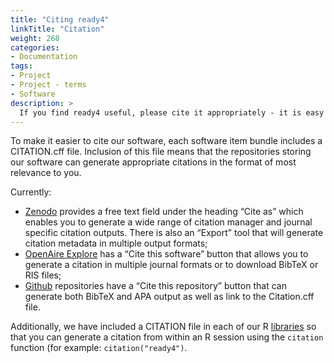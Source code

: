 ```yaml
---
title: "Citing ready4"
linkTitle: "Citation"
weight: 268
categories: 
- Documentation
tags:
- Project
- Project - terms
- Software
description: >
  If you find ready4 useful, please cite it appropriately - it is easy to do!
---
```


To make it easier to cite our software, each software item bundle includes a CITATION.cff file. Inclusion of this file means that the repositories storing our software can generate appropriate citations in the format of most relevance to you. 

Currently:
 - [Zenodo](https://zenodo.org) provides a free text field under the heading “Cite as” which enables you to generate a wide range of citation manager and journal specific citation outputs. There is also an “Export” tool that will generate citation metadata in multiple output formats;
 - [OpenAire Explore](https://explore.openaire.eu) has a “Cite this software” button that allows you to generate a citation in multiple journal formats or to download BibTeX or RIS files;
 - [Github](https://github.com) repositories have a “Cite this repository” button that can generate both BibTeX and APA output as well as link to the Citation.cff file.

Additionally, we have included a CITATION file in each of our R [libraries](../../publications/libraries/) so that you can generate a citation from within an R session using the `citation` function (for example: `citation("ready4")`.